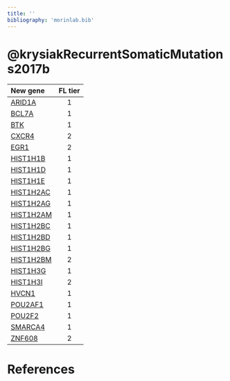 ```yaml
---
title: ''
bibliography: 'morinlab.bib'
---
```


# @krysiakRecurrentSomaticMutations2017b
|New gene|FL tier|
|:-|:-:|
|[ARID1A](ARID1A)|1 |
|[BCL7A](BCL7A)|1 |
|[BTK](BTK)|1 |
|[CXCR4](CXCR4)|2 |
|[EGR1](EGR1)|2 |
|[HIST1H1B](HIST1H1B)|1 |
|[HIST1H1D](HIST1H1D)|1 |
|[HIST1H1E](HIST1H1E)|1 |
|[HIST1H2AC](HIST1H2AC)|1 |
|[HIST1H2AG](HIST1H2AG)|1 |
|[HIST1H2AM](HIST1H2AM)|1 |
|[HIST1H2BC](HIST1H2BC)|1 |
|[HIST1H2BD](HIST1H2BD)|1 |
|[HIST1H2BG](HIST1H2BG)|1 |
|[HIST1H2BM](HIST1H2BM)|2 |
|[HIST1H3G](HIST1H3G)|1 |
|[HIST1H3I](HIST1H3I)|2 |
|[HVCN1](HVCN1)|1 |
|[POU2AF1](POU2AF1)|1 |
|[POU2F2](POU2F2)|1 |
|[SMARCA4](SMARCA4)|1 |
|[ZNF608](ZNF608)|2 |

# References

